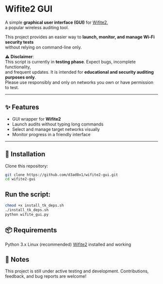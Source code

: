# Wifite2 GUI

A simple **graphical user interface (GUI)** for [Wifite2](https://github.com/derv82/wifite2),  
a popular wireless auditing tool.  

This project provides an easier way to **launch, monitor, and manage Wi-Fi security tests**  
without relying on command-line only.

⚠️ **Disclaimer**:  
This script is currently in **testing phase**. Expect bugs, incomplete functionality,  
and frequent updates. It is intended for **educational and security auditing purposes only**.  
Please use responsibly and only on networks you own or have permission to test.

---

## ✨ Features
- GUI wrapper for **Wifite2**  
- Launch audits without typing long commands  
- Select and manage target networks visually  
- Monitor progress in a friendly interface  

---

## 🚀 Installation

Clone this repository:
```bash
git clone https://github.com/d3ad0x1/wifite2-gui.git
cd wifite2-gui
```

## Run the script:

```bash
chmod +x install_tk_deps.sh
./install_tk_deps.sh
python wifite_gui.py
```

## 📦 Requirements

Python 3.x
Linux (recommended)
[Wifite2](https://github.com/derv82/wifite2) installed and working

## 📝 Notes

This project is still under active testing and development.
Contributions, feedback, and bug reports are welcome!